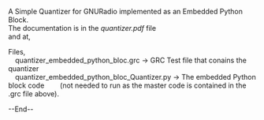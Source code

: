 A Simple Quantizer for GNURadio implemented as an Embedded Python Block.  
The documentation is in the *quantizer.pdf* file  
and at,  
  
Files,  
&emsp;quantizer_embedded_python_bloc.grc -> GRC Test file that conains the quantizer  
&emsp;quantizer_embedded_python_bloc_Quantizer.py -> The embedded Python block code 
&emsp;&emsp;(not needed to run as the master code is contained in the .grc file above).
  
--End--
